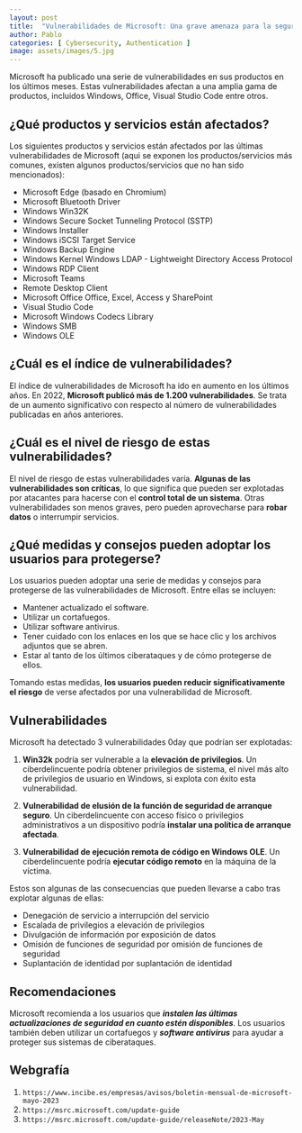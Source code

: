 ```yaml
---
layout: post
title:  "Vulnerabilidades de Microsoft: Una grave amenaza para la seguridad"
author: Pablo
categories: [ Cybersecurity, Authentication ]
image: assets/images/5.jpg
---
```


Microsoft ha publicado una serie de vulnerabilidades en sus productos en los últimos meses. Estas vulnerabilidades afectan a una amplia gama de productos, incluidos Windows, Office, Visual Studio Code entre otros.

## ¿Qué productos y servicios están afectados?

Los siguientes productos y servicios están afectados por las últimas vulnerabilidades de Microsoft (aqui se exponen los productos/servicios más comunes, existen algunos productos/servicios que no han sido mencionados):

- Microsoft Edge (basado en Chromium)
- Microsoft Bluetooth Driver
- Windows Win32K
- Windows Secure Socket Tunneling Protocol (SSTP)
- Windows Installer
- Windows iSCSI Target Service
- Windows Backup Engine
- Windows Kernel Windows LDAP - Lightweight Directory Access Protocol
- Windows RDP Client
- Microsoft Teams
- Remote Desktop Client
- Microsoft Office Office, Excel, Access y SharePoint
- Visual Studio Code
- Microsoft Windows Codecs Library
- Windows SMB
- Windows OLE

## ¿Cuál es el índice de vulnerabilidades?

El índice de vulnerabilidades de Microsoft ha ido en aumento en los últimos años. En 2022, **Microsoft publicó más de 1.200 vulnerabilidades**. Se trata de un aumento significativo con respecto al número de vulnerabilidades publicadas en años anteriores.

## ¿Cuál es el nivel de riesgo de estas vulnerabilidades?

El nivel de riesgo de estas vulnerabilidades varía. **Algunas de las vulnerabilidades son críticas**, lo que significa que pueden ser explotadas por atacantes para hacerse con el **control total de un sistema**. Otras vulnerabilidades son menos graves, pero pueden aprovecharse para **robar datos** o interrumpir servicios.

## ¿Qué medidas y consejos pueden adoptar los usuarios para protegerse?

Los usuarios pueden adoptar una serie de medidas y consejos para protegerse de las vulnerabilidades de Microsoft. Entre ellas se incluyen:

- Mantener actualizado el software.
- Utilizar un cortafuegos.
- Utilizar software antivirus.
- Tener cuidado con los enlaces en los que se hace clic y los archivos adjuntos que se abren.
- Estar al tanto de los últimos ciberataques y de cómo protegerse de ellos.

Tomando estas medidas, **los usuarios pueden reducir significativamente el riesgo** de verse afectados por una vulnerabilidad de Microsoft.

## Vulnerabilidades

Microsoft ha detectado 3 vulnerabilidades 0day que podrían ser explotadas:

1. **Win32k** podría ser vulnerable a la **elevación de privilegios**. Un ciberdelincuente podría obtener privilegios de sistema, el nivel más alto de privilegios de usuario en Windows, si explota con éxito esta vulnerabilidad.

2. **Vulnerabilidad de elusión de la función de seguridad de arranque seguro**. Un ciberdelincuente con acceso físico o privilegios administrativos a un dispositivo podría **instalar una política de arranque afectada**.

3. **Vulnerabilidad de ejecución remota de código en Windows OLE**. Un ciberdelincuente podría **ejecutar código remoto** en la máquina de la víctima.

Estos son algunas de las consecuencias que pueden llevarse a cabo tras explotar algunas de ellas:

- Denegación de servicio a interrupción del servicio
- Escalada de privilegios a elevación de privilegios
- Divulgación de información por exposición de datos
- Omisión de funciones de seguridad por omisión de funciones de seguridad
- Suplantación de identidad por suplantación de identidad

## Recomendaciones

Microsoft recomienda a los usuarios que ***instalen las últimas actualizaciones de seguridad en cuanto estén disponibles***. Los usuarios también deben utilizar un cortafuegos y ***software antivirus*** para ayudar a proteger sus sistemas de ciberataques.

## Webgrafía

1. `https://www.incibe.es/empresas/avisos/boletin-mensual-de-microsoft-mayo-2023`
2. `https://msrc.microsoft.com/update-guide`
3. `https://msrc.microsoft.com/update-guide/releaseNote/2023-May`

